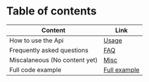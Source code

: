 # Table of contents

| Content                       | Link                                  |
| ------------------------------| --------------------------------------|
| How to use the Api            | [Usage](usage.md)                     |
| Frequently asked questions    | [FAQ](faq.md)                         |
| Miscalaneous (No content yet) | [Misc](misc.md)                       |
| Full code example             | [Full example](usage.md#fullExample)  |
